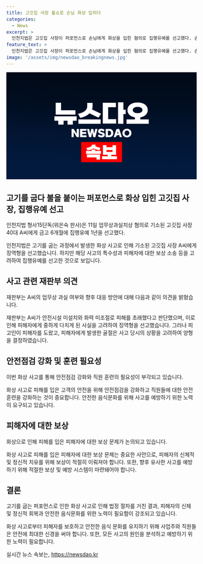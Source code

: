 ```yaml
---
title: 고깃집 사장 불쇼로 손님 화상 입히다
categories:
  - News
excerpt: >
  인천지법은 고깃집 사장이 퍼포먼스로 손님에게 화상을 입힌 혐의로 집행유예를 선고했다. 손님이 불로부터 안전하게 보호되지 않은 점에서 과실이 있다고 판단했으며, 손해배상 소송을 통해 피해자에 대한 보상을 이룰 것이라 언급했다. 이와 함께 피해자의 골절은 불을 끄는 과정에서 발생한 사고를 고려하여 양형 이유를 설명했다.
feature_text: >
  인천지법은 고깃집 사장이 퍼포먼스로 손님에게 화상을 입힌 혐의로 집행유예를 선고했다. 손님이 불로부터 안전하게 보호되지 않은 점에서 과실이 있다고 판단했으며, 손해배상 소송을 통해 피해자에 대한 보상을 이룰 것이라 언급했다. 이와 함께 피해자의 골절은 불을 끄는 과정에서 발생한 사고를 고려하여 양형 이유를 설명했다.
image: '/assets/img/newsdao_breakingnews.jpg'
---
```


<p><img src="/assets/img/newsdao_breakingnews.jpg" alt="koreaapp 속보" /></p>

<h2 data-ke-size="size26">고기를 굽다 불을 붙이는 퍼포먼스로 화상 입힌 고깃집 사장, 집행유예 선고</h2>

<p data-ke-size="size16">인천지법 형사15단독(위은숙 판사)은 11일 업무상과실치상 혐의로 기소된 고깃집 사장 40대 A씨에게 금고 6개월에 집행유예 1년을 선고했다.</p>

<p>인천지법은 고기를 굽는 과정에서 발생한 화상 사고로 인해 기소된 고깃집 사장 A씨에게 징역형을 선고했습니다. 하지만 해당 사고의 특수성과 피해자에 대한 보상 소송 등을 고려하여 집행유예를 선고한 것으로 보입니다.</p>

<h2 data-ke-size="size26">사고 관련 재판부 의견</h2>

<p data-ke-size="size16">재판부는 A씨의 업무상 과실 여부와 향후 대응 방안에 대해 다음과 같이 의견을 밝혔습니다.</p>

<p>재판부는 A씨가 안전시설 미설치와 화력 미조절로 피해를 초래했다고 판단했으며, 이로 인해 피해자에게 중하게 다치게 된 사실을 고려하여 징역형을 선고했습니다. 그러나 피고인이 피해자를 도왔고, 피해자에게 발생한 골절은 사고 당시의 상황을 고려하여 양형을 결정하였습니다. </p>

<h2 data-ke-size="size26">안전점검 강화 및 훈련 필요성</h2>

<p data-ke-size="size16">이번 화상 사고를 통해 안전점검 강화와 직원 훈련의 필요성이 부각되고 있습니다.</p>

<p>화상 사고로 피해를 입은 고객의 안전을 위해 안전점검을 강화하고 직원들에 대한 안전 훈련을 강화하는 것이 중요합니다. 안전한 음식문화를 위해 사고를 예방하기 위한 노력이 요구되고 있습니다.</p>

<h2 data-ke-size="size26">피해자에 대한 보상</h2>

<p data-ke-size="size16">화상으로 인해 피해를 입은 피해자에 대한 보상 문제가 논의되고 있습니다.</p>

<p>화상 사고로 피해를 입은 피해자에 대한 보상 문제는 중요한 사안으로, 피해자의 신체적 및 정신적 치유를 위해 보상이 적절히 이뤄져야 합니다. 또한, 향후 유사한 사고를 예방하기 위해 적절한 보상 및 예방 시스템이 마련돼어야 합니다.</p>

<h2 data-ke-size="size26">결론</h2>

<p data-ke-size="size16">고기를 굽는 퍼포먼스로 인한 화상 사고로 인해 법정 절차를 거친 결과, 피해자의 신체 및 정신적 회복과 안전한 음식문화를 위한 노력이 필요함이 강조되고 있습니다.</p>

<p>화상 사고로부터 피해자를 보호하고 안전한 음식 문화를 유지하기 위해 사업주와 직원들은 안전에 최대한 신경을 써야 합니다. 또한, 모든 사고의 원인을 분석하고 예방하기 위한 노력이 필요합니다.</p>
실시간 뉴스 속보는, <a href="https://newsdao.kr" rel="dofollow">https://newsdao.kr</a>


